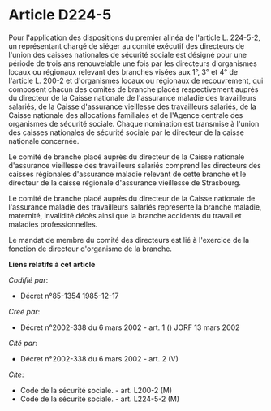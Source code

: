 # Article D224-5

Pour l'application des dispositions du premier alinéa de l'article L. 224-5-2, un représentant chargé de siéger au comité
exécutif des directeurs de l'union des caisses nationales de sécurité sociale est désigné pour une période de trois ans
renouvelable une fois par les directeurs d'organismes locaux ou régionaux relevant des branches visées aux 1°, 3° et 4° de
l'article L. 200-2 et d'organismes locaux ou régionaux de recouvrement, qui composent chacun des comités de branche placés
respectivement auprès du directeur de la Caisse nationale de l'assurance maladie des travailleurs salariés, de la Caisse
d'assurance vieillesse des travailleurs salariés, de la Caisse nationale des allocations familiales et de l'Agence centrale
des organismes de sécurité sociale. Chaque nomination est transmise à l'union des caisses nationales de sécurité sociale par
le directeur de la caisse nationale concernée.

Le comité de branche placé auprès du directeur de la Caisse nationale d'assurance vieillesse des travailleurs salariés
comprend les directeurs des caisses régionales d'assurance maladie relevant de cette branche et le directeur de la caisse
régionale d'assurance vieillesse de Strasbourg.

Le comité de branche placé auprès du directeur de la Caisse nationale de l'assurance maladie des travailleurs salariés
représente la branche maladie, maternité, invalidité décès ainsi que la branche accidents du travail et maladies
professionnelles.

Le mandat de membre du comité des directeurs est lié à l'exercice de la fonction de directeur d'organisme de la branche.

**Liens relatifs à cet article**

_Codifié par_:

  - Décret n°85-1354 1985-12-17

_Créé par_:

  - Décret n°2002-338 du 6 mars 2002 - art. 1 () JORF 13 mars 2002

_Cité par_:

  - Décret n°2002-338 du 6 mars 2002 - art. 2 (V)

_Cite_:

  - Code de la sécurité sociale. - art. L200-2 (M)
  - Code de la sécurité sociale. - art. L224-5-2 (M)
